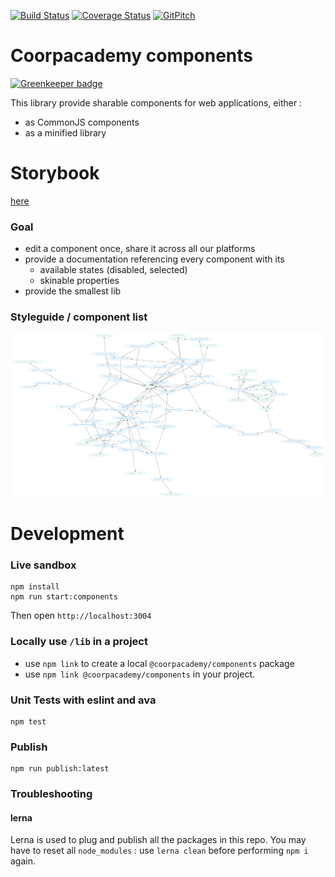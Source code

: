 [![Build Status](https://travis-ci.com/CoorpAcademy/components.svg?token=tpTZr2AKsFCqAwZ7nAEf&branch=master)](https://travis-ci.com/CoorpAcademy/components)
[![Coverage Status](https://coveralls.io/repos/github/CoorpAcademy/components/badge.svg?branch=master&t=15or4z)](https://coveralls.io/github/CoorpAcademy/components?branch=master)
[![GitPitch](https://gitpitch.com/assets/badge.svg)](https://gitpitch.com/coorpacademy/tekacademy/components?grs=github&t=night)

# Coorpacademy components

[![Greenkeeper badge](https://badges.greenkeeper.io/CoorpAcademy/components.svg)](https://greenkeeper.io/)

This library provide sharable components for web applications, either :
- as CommonJS components
- as a minified library

# Storybook

[here](http://coorpacademy.github.io/components/)

### Goal

- edit a component once, share it across all our platforms
- provide a documentation referencing every component with its
  - available states (disabled, selected)
  - skinable properties
- provide the smallest lib

### Styleguide / component list

![Components diagram](./packages/@coorpacademy-components/doc/components.png)

# Development

### Live sandbox

```
npm install
npm run start:components
```

Then open `http://localhost:3004`

### Locally use `/lib` in a project
- use `npm link` to create a local `@coorpacademy/components` package
- use `npm link @coorpacademy/components` in your project.

### Unit Tests with eslint and ava
```
npm test
```


### Publish
```
npm run publish:latest
```

### Troubleshooting
#### lerna
Lerna is used to plug and publish all the packages in this repo.
You may have to reset all `node_modules` : use `lerna clean` before performing `npm i` again.
